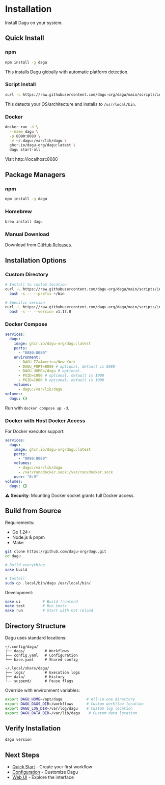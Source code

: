 # Installation

Install Dagu on your system.

## Quick Install

### npm

```bash
npm install -g dagu
```

This installs Dagu globally with automatic platform detection.

### Script Install

```bash
curl -L https://raw.githubusercontent.com/dagu-org/dagu/main/scripts/installer.sh | bash
```

This detects your OS/architecture and installs to `/usr/local/bin`.

### Docker

```bash
docker run -d \
  --name dagu \
  -p 8080:8080 \
  -v ~/.dagu:/var/lib/dagu \
  ghcr.io/dagu-org/dagu:latest \
  dagu start-all
```

Visit http://localhost:8080

## Package Managers

### npm

```bash
npm install -g dagu
```

### Homebrew

```bash
brew install dagu
```

### Manual Download

Download from [GitHub Releases](https://github.com/dagu-org/dagu/releases).

## Installation Options

### Custom Directory

```bash
# Install to custom location
curl -L https://raw.githubusercontent.com/dagu-org/dagu/main/scripts/installer.sh | \
  bash -s -- --prefix ~/bin

# Specific version
curl -L https://raw.githubusercontent.com/dagu-org/dagu/main/scripts/installer.sh | \
  bash -s -- --version v1.17.0
```

### Docker Compose

```yaml
services:
  dagu:
    image: ghcr.io/dagu-org/dagu:latest
    ports:
      - "8080:8080"
    environment:
      - DAGU_TZ=America/New_York
      - DAGU_PORT=8080 # optional. default is 8080
      - DAGU_HOME=/dagu # optional.
      - PUID=1000 # optional. default is 1000
      - PGID=1000 # optional. default is 1000
    volumes:
      - dagu:/var/lib/dagu
volumes:
  dagu: {}
```

Run with `docker compose up -d`.

### Docker with Host Docker Access

For Docker executor support:

```yaml
services:
  dagu:
    image: ghcr.io/dagu-org/dagu:latest
    ports:
      - "8080:8080"
    volumes:
      - dagu:/var/lib/dagu
      - /var/run/docker.sock:/var/run/docker.sock
    user: "0:0"
volumes:
  dagu: {}
```

⚠️ **Security**: Mounting Docker socket grants full Docker access.

## Build from Source

Requirements:
- Go 1.24+
- Node.js & pnpm
- Make

```bash
git clone https://github.com/dagu-org/dagu.git
cd dagu

# Build everything
make build

# Install
sudo cp .local/bin/dagu /usr/local/bin/
```

Development:
```bash
make ui          # Build frontend
make test        # Run tests
make run         # Start with hot reload
```

## Directory Structure

Dagu uses standard locations:

```
~/.config/dagu/
├── dags/         # Workflows
├── config.yaml   # Configuration
└── base.yaml     # Shared config

~/.local/share/dagu/
├── logs/         # Execution logs
├── data/         # History
└── suspend/      # Pause flags
```

Override with environment variables:
```bash
export DAGU_HOME=/opt/dagu           # All-in-one directory
export DAGU_DAGS_DIR=/workflows      # Custom workflow location
export DAGU_LOG_DIR=/var/log/dagu    # Custom log location
export DAGU_DATA_DIR=/var/lib/dagu    # Custom data location
```

## Verify Installation

```bash
dagu version
```

## Next Steps

- [Quick Start](/getting-started/quickstart) - Create your first workflow
- [Configuration](/configurations/) - Customize Dagu
- [Web UI](/overview/web-ui) - Explore the interface
